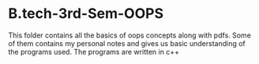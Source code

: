 # B.tech-3rd-Sem-OOPS
This folder contains all the basics of oops concepts along with pdfs. Some of them contains  my personal notes and gives us basic understanding of the programs used. The programs are written in c++
